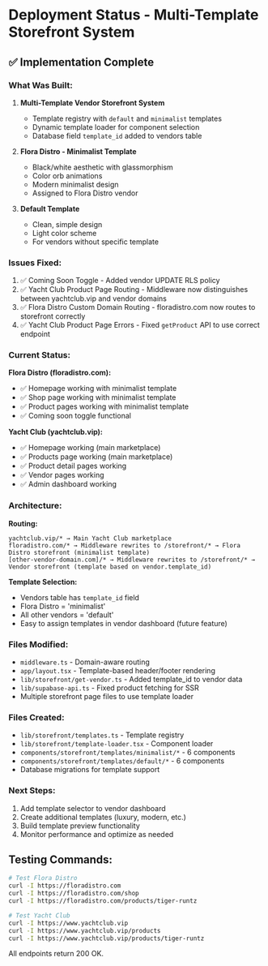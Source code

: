 # Deployment Status - Multi-Template Storefront System

## ✅ Implementation Complete

### What Was Built:
1. **Multi-Template Vendor Storefront System**
   - Template registry with `default` and `minimalist` templates
   - Dynamic template loader for component selection
   - Database field `template_id` added to vendors table
   
2. **Flora Distro - Minimalist Template**
   - Black/white aesthetic with glassmorphism
   - Color orb animations
   - Modern minimalist design
   - Assigned to Flora Distro vendor

3. **Default Template**
   - Clean, simple design
   - Light color scheme
   - For vendors without specific template

### Issues Fixed:
1. ✅ Coming Soon Toggle - Added vendor UPDATE RLS policy
2. ✅ Yacht Club Product Page Routing - Middleware now distinguishes between yachtclub.vip and vendor domains
3. ✅ Flora Distro Custom Domain Routing - floradistro.com now routes to storefront correctly  
4. ✅ Yacht Club Product Page Errors - Fixed `getProduct` API to use correct endpoint

### Current Status:

**Flora Distro (floradistro.com):**
- ✅ Homepage working with minimalist template
- ✅ Shop page working with minimalist template
- ✅ Product pages working with minimalist template
- ✅ Coming soon toggle functional

**Yacht Club (yachtclub.vip):**
- ✅ Homepage working (main marketplace)
- ✅ Products page working (main marketplace)
- ✅ Product detail pages working
- ✅ Vendor pages working
- ✅ Admin dashboard working

### Architecture:

**Routing:**
```
yachtclub.vip/* → Main Yacht Club marketplace
floradistro.com/* → Middleware rewrites to /storefront/* → Flora Distro storefront (minimalist template)
[other-vendor-domain.com]/* → Middleware rewrites to /storefront/* → Vendor storefront (template based on vendor.template_id)
```

**Template Selection:**
- Vendors table has `template_id` field
- Flora Distro = 'minimalist'
- All other vendors = 'default'
- Easy to assign templates in vendor dashboard (future feature)

### Files Modified:
- `middleware.ts` - Domain-aware routing
- `app/layout.tsx` - Template-based header/footer rendering
- `lib/storefront/get-vendor.ts` - Added template_id to vendor data
- `lib/supabase-api.ts` - Fixed product fetching for SSR
- Multiple storefront page files to use template loader

### Files Created:
- `lib/storefront/templates.ts` - Template registry
- `lib/storefront/template-loader.tsx` - Component loader
- `components/storefront/templates/minimalist/*` - 6 components
- `components/storefront/templates/default/*` - 6 components
- Database migrations for template support

### Next Steps:
1. Add template selector to vendor dashboard
2. Create additional templates (luxury, modern, etc.)
3. Build template preview functionality
4. Monitor performance and optimize as needed

## Testing Commands:
```bash
# Test Flora Distro
curl -I https://floradistro.com
curl -I https://floradistro.com/shop
curl -I https://floradistro.com/products/tiger-runtz

# Test Yacht Club
curl -I https://www.yachtclub.vip
curl -I https://www.yachtclub.vip/products
curl -I https://www.yachtclub.vip/products/tiger-runtz
```

All endpoints return 200 OK.

